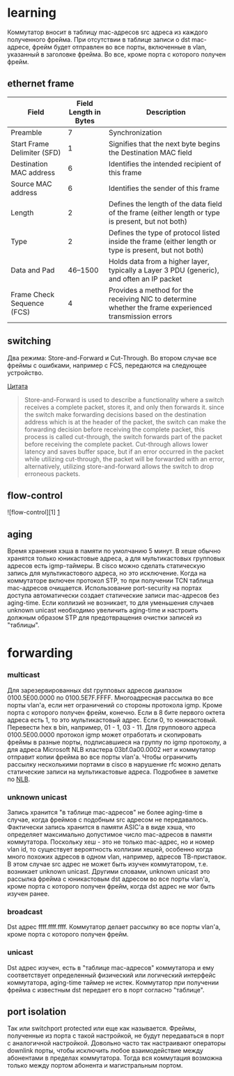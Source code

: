 # learning

Коммутатор вносит в таблицу mac-адресов src адреса из каждого полученного фрейма.
При отсутствии в таблице записи о dst mac-адресе, фрейм будет отправлен во все порты, включенные в vlan, указанный в заголовке фрейма.
Во все, кроме порта с которого получен фрейм.

## ethernet frame

Field | Field Length in Bytes | Description
---|---|---
Preamble | 7 | Synchronization
Start Frame Delimiter (SFD) | 1 | Signifies that the next byte begins the Destination MAC field
Destination MAC address | 6 | Identifies the intended recipient of this frame
Source MAC address | 6 | Identifies the sender of this frame
Length | 2 | Defines the length of the data field of the frame (either length or type is present, but not both)
Type | 2 | Defines the type of protocol listed inside the frame (either length or type is present, but not both)
Data and Pad | 46–1500 | Holds data from a higher layer, typically a Layer 3 PDU (generic), and often an IP packet
Frame Check Sequence (FCS) | 4 | Provides a method for the receiving NIC to determine whether the frame experienced transmission errors

## switching

Два режима: Store-and-Forward и Cut-Through. Во втором случае все фреймы с ошибками, например с FCS, передаются на следующее устройство.

[Цитата](https://community.mellanox.com/s/article/switch-forwarding---160---store-and-forward--vs---cut-through-x)

>Store-and-Forward is used to describe a functionality where a switch receives a complete packet, stores it, and only then forwards it.
>since the switch make forwarding decisions based on the destination address which is at the header of the packet, the switch can make the forwarding decision before receiving the complete packet, this process is called cut-through, the switch forwards part of the packet before receiving the complete packet.
>Cut-through allows lower latency and saves buffer space, but if an error occurred in the packet while utilizing cut-through, the packet will be forwarded with an error, alternatively, utilizing store-and-forward allows the switch to drop erroneous packets.

## flow-control

![flow-control][1]
[1](/img/flow.gif)

## aging

Время хранения хэша в памяти по умолчанию 5 минут. В хеше обычно хранятся только юникастовые адреса, а для мультикастовых групповых адресов есть igmp-таймеры.
В cisco можно сделать статическую запись для мультикастового адреса, но это исключение.
Когда на коммутаторе включен протокол STP, то при получении TCN таблица mac-адресов очищается.
Использование port-security на портах доступа автоматически создает статические записи mac-адресов без aging-time.
Если коллизий не возникает, то для уменьшения случаев unknown unicast необходимо увеличить aging-time и
настроить должным образом STP для предотвращения очистки записей из "таблицы".

# forwarding

### multicast

Для зарезервированных dst групповых адресов диапазон 0100.5E00.0000 по 0100.5E7F.FFFF.
Многоадресная рассылка во все порты vlan'а, если нет ограничений со стороны протокола igmp. Кроме порта с которого получен фрейм, конечно.
Если в 8 бите первого октета адреса есть 1, то это мультикастовый адрес. Если 0, то юникастовый. Перевести hex в bin, например, 01 - 1, 03 - 11.
Для группового адреса 0100.5E00.0000 протокол igmp может отработать и скопировать фреймы в разные порты, подписавшиеся на группу по igmp протоколу,
а для адреса Microsoft NLB кластера 03bf.0a00.0002 нет и коммутатор отправит копии фрейма во все порты vlan'а. 
Чтобы ограничить рассылку несколькими портами в cisco в нарушение rfc можно делать статические записи на мультикастовые адреса.
Подробнее в заметке по [NLB](/network/nlb.md).

### unknown unicast

Запись хранится "в таблице mac-адресов" не более aging-time в случае, когда фреймов с подобным src адресом не передавалось. 
Фактически запись хранится в памяти ASIC'а в виде хэша, что определяет максимально допустимое число mac-адресов в памяти коммутатора.
Поскольку хеш - это не только mac-адрес, но и номер vlan id, то существует вероятность коллизии хешей, особенно когда много похожих адресов в одном vlan,
например, адресов ТВ-приставок. В этом случае src адрес не может быть изучен коммутатором, т.е. возникает unknown unicast.
Другими словами, unknown unicast это рассылка фрейма с юникастовым dst адресом во все порты vlan'а, кроме порта с которого получен фрейм,
когда dst адрес не мог быть изучен ранее.

### broadcast

Dst адрес ffff.ffff.ffff. Коммутатор делает рассылку во все порты vlan'а, кроме порта с которого получен фрейм.

### unicast

Dst адрес изучен, есть в "таблице mac-адресов" коммутатора и ему соответствует определенный физический или логический интерфейс коммутатора, aging-time таймер не истек. Коммутатор при получении фрейма с известным dst передает его в порт согласно "таблице".

## port isolation
Так или switchport protected или еще как называется.
Фреймы, полученные из порта с такой настройкой, не будут передаваться в порт с аналогичной настройкой.
Довольно часто так настраивают операторы downlink порты, чтобы исключить любое взаимодействие между абонентами в пределах коммутатора.
Тогда вся коммутация возможна только между портом абонента и магистральным портом.
